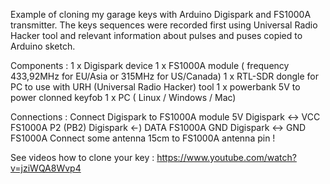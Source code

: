 Example of cloning my garage keys with Arduino Digispark and FS1000A transmitter. 
The keys sequences were recorded first using Universal Radio Hacker tool and relevant information about pulses  and puses copied to Arduino sketch. 

Components :
1 x Digispark device
1 x FS1000A module ( frequency 433,92MHz for EU/Asia or 315MHz for US/Canada)
1 x RTL-SDR dongle for PC to use with URH (Universal Radio Hacker) tool
1 x powerbank 5V to power clonned keyfob
1 x PC ( Linux / Windows / Mac)

Connections :
Connect Digispark to FS1000A module
5V Digispark <-> VCC FS1000A
P2 (PB2) Digispark <-) DATA FS1000A
GND Digispark <-> GND FS1000A
Connect some antenna 15cm to FS1000A antenna pin !

See videos how to clone your key : https://www.youtube.com/watch?v=jziWQA8Wvp4

